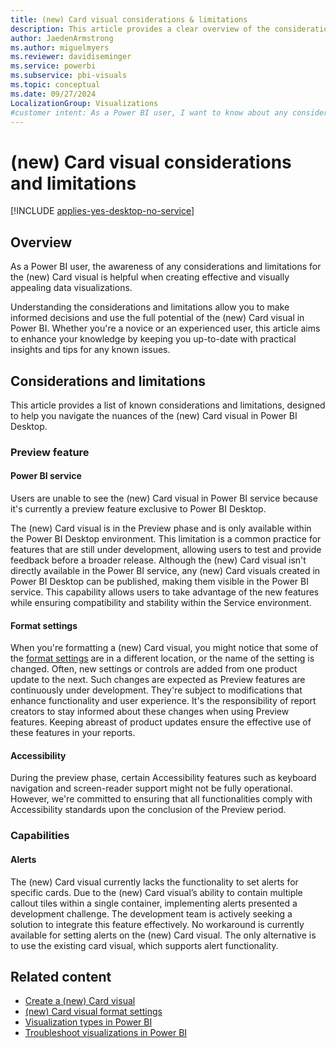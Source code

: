 ```yaml
---
title: (new) Card visual considerations & limitations
description: This article provides a clear overview of the considerations and limitations for the (new) Card visual in Power BI Desktop.
author: JaedenArmstrong
ms.author: miguelmyers
ms.reviewer: davidiseminger
ms.service: powerbi
ms.subservice: pbi-visuals
ms.topic: conceptual
ms.date: 09/27/2024
LocalizationGroup: Visualizations
#customer intent: As a Power BI user, I want to know about any considerations or limitations for the (new) Card visual so that I'm always aware of the nuances of the (new) Card visual in Power BI Desktop.
---
```

# (new) Card visual considerations and limitations

[!INCLUDE [applies-yes-desktop-no-service](../includes/applies-yes-desktop-no-service.md)]

## Overview

As a Power BI user, the awareness of any considerations and limitations for the (new) Card visual is helpful when creating effective and visually appealing data visualizations.

Understanding the considerations and limitations allow you to make informed decisions and use the full potential of the (new) Card visual in Power BI. Whether you're a novice or an experienced user, this article aims to enhance your knowledge by keeping you up-to-date with practical insights and tips for any known issues.

## Considerations and limitations

This article provides a list of known considerations and limitations, designed to help you navigate the nuances of the (new) Card visual in Power BI Desktop.

### Preview feature

#### Power BI service

Users are unable to see the (new) Card visual in Power BI service because it's currently a preview feature exclusive to Power BI Desktop.

The (new) Card visual is in the Preview phase and is only available within the Power BI Desktop environment. This limitation is a common practice for features that are still under development, allowing users to test and provide feedback before a broader release. Although the (new) Card visual isn't directly available in the Power BI service, any (new) Card visuals created in Power BI Desktop can be published, making them visible in the Power BI service. This capability allows users to take advantage of the new features while ensuring compatibility and stability within the Service environment.

#### Format settings

When you're formatting a (new) Card visual, you might notice that some of the [format settings](power-bi-visualization-card-visual-new-format-settings.md) are in a different location, or the name of the setting is changed. Often, new settings or controls are added from one product update to the next. Such changes are expected as Preview features are continuously under development. They're subject to modifications that enhance functionality and user experience. It's the responsibility of report creators to stay informed about these changes when using Preview features. Keeping abreast of product updates ensure the effective use of these features in your reports.

#### Accessibility

During the preview phase, certain Accessibility features such as keyboard navigation and screen-reader support might not be fully operational. However, we're committed to ensuring that all functionalities comply with Accessibility standards upon the conclusion of the Preview period.

### Capabilities

#### Alerts

The (new) Card visual currently lacks the functionality to set alerts for specific cards. Due to the (new) Card visual’s ability to contain multiple callout tiles within a single container, implementing alerts presented a development challenge. The development team is actively seeking a solution to integrate this feature effectively. No workaround is currently available for setting alerts on the (new) Card visual. The only alternative is to use the existing card visual, which supports alert functionality.

## Related content

* [Create a (new) Card visual](power-bi-visualization-new-card.md)
* [(new) Card visual format settings](power-bi-visualization-card-visual-new-format-settings.md)
* [Visualization types in Power BI](power-bi-visualization-types-for-reports-and-q-and-a.md)
* [Troubleshoot visualizations in Power BI](power-bi-visualization-troubleshoot.md)
